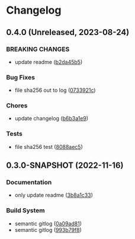 # Changelog

## 0.4.0 (Unreleased, 2023-08-24)

### BREAKING CHANGES

- update readme ([b2da45b5]())


### Bug Fixes

- file sha256 out to log ([0733921c]())


### Chores

- update changelog ([b6b3a1e9]())


### Tests

- file sha256 test ([8088aec5]())


## 0.3.0-SNAPSHOT (2022-11-16)

### Documentation

- only update readme ([3b8a1c33]())


### Build System

- semantic gitlog ([0a09ad81]())
- semantic gitlog ([993b79f8]())

